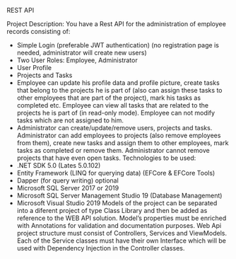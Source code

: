 REST API

Project Description:
You have a Rest API for the administration of employee records consisting of:
- Simple Login (preferable JWT authentication) (no registration page is needed, administrator will create new
users)
- Two User Roles: Employee, Administrator
- User Profile
- Projects and Tasks
- Employee can update his profile data and profile picture, create tasks that belong to the projects he is part of
(also can assign these tasks to other employees that are part of the project), mark his tasks as completed etc.
Employee can view all tasks that are related to the projects he is part of (in read-only mode). Employee can not
modify tasks which are not assigned to him.
- Administrator can create/update/remove users, projects and tasks. Administrator can add employees to
projects (also remove employees from them), create new tasks and assign them to other employees, mark tasks
as completed or remove them. Administrator cannot remove projects that have even open tasks.
Technologies to be used:
- .NET SDK 5.0 (Lates 5.0.102)
- Entity Framework (LINQ for querying data) (EFCore &amp; EFCore Tools)
- Dapper (for query writing) optional
- Microsoft SQL Server 2017 or 2019
- Microsoft SQL Server Management Studio 19 (Database Management)
- Microsoft Visual Studio 2019
Models of the project can be separated into a diferent project of type Class Library and then be added as reference to
the WEB API solution. Model’s properties must be enriched with Annotations for validation and documentation
purposes.
Web Api project structure must consist of Controllers, Services and ViewModels. Each of the Service classes must have
their own Interface which will be used with Dependency Injection in the Controller classes.
